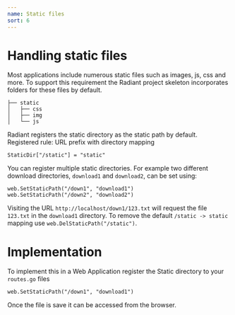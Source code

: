 ```yaml
---
name: Static files
sort: 6
---
```


# Handling static files

Most applications include numerous static files such as images, js, css and more. To support this requirement the Radiant project skeleton incorporates folders for these files by default.

```
├── static
│   ├── css
│   ├── img
│   └── js
```

Radiant registers the static directory as the static path by default. Registered rule: URL prefix with directory mapping

	StaticDir["/static"] = "static"

You can register multiple static directories. For example two different download directories, `download1` and `download2`, can be set using:

	web.SetStaticPath("/down1", "download1")
	web.SetStaticPath("/down2", "download2")

Visiting the URL `http://localhost/down1/123.txt` will request the file `123.txt` in the `download1` directory.
To remove the default `/static -> static` mapping use `web.DelStaticPath("/static")`.

# Implementation

To implement this in a Web Application register the Static directory to your `routes.go` files

	web.SetStaticPath("/down1", "download1")

Once the file is save it can be accessed from the browser.  
